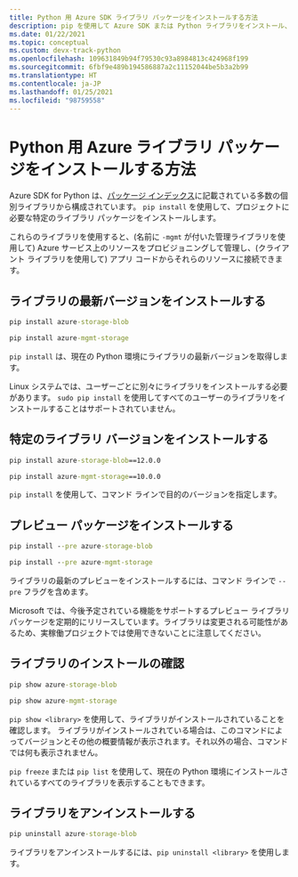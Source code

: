 ```yaml
---
title: Python 用 Azure SDK ライブラリ パッケージをインストールする方法
description: pip を使用して Azure SDK または Python ライブラリをインストール、アンインストール、および検証する方法。 特定のバージョンおよびプレビュー パッケージをインストールする方法の詳細も含まれています。
ms.date: 01/22/2021
ms.topic: conceptual
ms.custom: devx-track-python
ms.openlocfilehash: 109631849b94f79530c93a8984813c424968f199
ms.sourcegitcommit: 6fbf9e489b194586887a2c11152044be5b3a2b99
ms.translationtype: HT
ms.contentlocale: ja-JP
ms.lasthandoff: 01/25/2021
ms.locfileid: "98759558"
---
```

# <a name="how-to-install-azure-library-packages-for-python"></a>Python 用 Azure ライブラリ パッケージをインストールする方法

Azure SDK for Python は、[パッケージ インデックス](azure-sdk-library-package-index.md)に記載されている多数の個別ライブラリから構成されています。 `pip install` を使用して、プロジェクトに必要な特定のライブラリ パッケージをインストールします。

これらのライブラリを使用すると、(名前に `-mgmt` が付いた管理ライブラリを使用して) Azure サービス上のリソースをプロビジョニングして管理し、(クライアント ライブラリを使用して) アプリ コードからそれらのリソースに接続できます。

## <a name="install-the-latest-version-of-a-library"></a>ライブラリの最新バージョンをインストールする

```cmd
pip install azure-storage-blob
```

```cmd
pip install azure-mgmt-storage
```

`pip install` は、現在の Python 環境にライブラリの最新バージョンを取得します。

Linux システムでは、ユーザーごとに別々にライブラリをインストールする必要があります。 `sudo pip install` を使用してすべてのユーザーのライブラリをインストールすることはサポートされていません。

## <a name="install-specific-library-versions"></a>特定のライブラリ バージョンをインストールする

```cmd
pip install azure-storage-blob==12.0.0
```

```cmd
pip install azure-mgmt-storage==10.0.0
```

`pip install` を使用して、コマンド ラインで目的のバージョンを指定します。

## <a name="install-preview-packages"></a>プレビュー パッケージをインストールする

```cmd
pip install --pre azure-storage-blob
```

```cmd
pip install --pre azure-mgmt-storage
```

ライブラリの最新のプレビューをインストールするには、コマンド ラインで `--pre` フラグを含めます。

Microsoft では、今後予定されている機能をサポートするプレビュー ライブラリ パッケージを定期的にリリースしています。ライブラリは変更される可能性があるため、実稼働プロジェクトでは使用できないことに注意してください。

## <a name="verify-a-library-installation"></a>ライブラリのインストールの確認

```cmd
pip show azure-storage-blob
```

```cmd
pip show azure-mgmt-storage
```

`pip show <library>` を使用して、ライブラリがインストールされていることを確認します。 ライブラリがインストールされている場合は、このコマンドによってバージョンとその他の概要情報が表示されます。それ以外の場合、コマンドでは何も表示されません。

`pip freeze` または `pip list` を使用して、現在の Python 環境にインストールされているすべてのライブラリを表示することもできます。

## <a name="uninstall-a-library"></a>ライブラリをアンインストールする

```cmd
pip uninstall azure-storage-blob
```

ライブラリをアンインストールするには、`pip uninstall <library>` を使用します。
